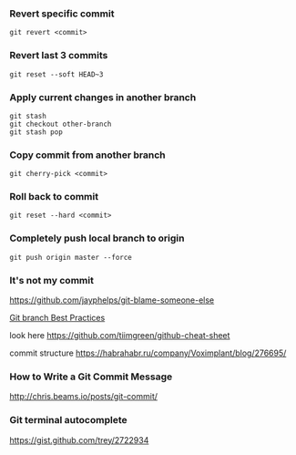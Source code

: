 ### Revert specific commit

`git revert <commit>`


### Revert last 3 commits 

`git reset --soft HEAD~3`


### Apply current changes in another branch

```
git stash
git checkout other-branch
git stash pop
```

### Copy commit from another branch

```
git cherry-pick <commit>
```

### Roll back to commit 
```
git reset --hard <commit>
```

### Completely push local branch to origin
```
git push origin master --force
```


### It's not my commit
https://github.com/jayphelps/git-blame-someone-else


[Git branch Best Practices](http://nvie.com/files/Git-branching-model.pdf)

look here https://github.com/tiimgreen/github-cheat-sheet

commit structure https://habrahabr.ru/company/Voximplant/blog/276695/


### How to Write a Git Commit Message
http://chris.beams.io/posts/git-commit/

### Git terminal autocomplete 
https://gist.github.com/trey/2722934
